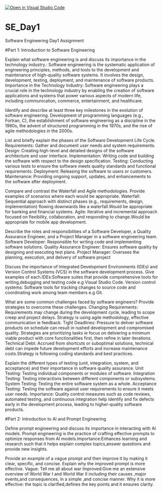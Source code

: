 [![Open in Visual Studio Code](https://classroom.github.com/assets/open-in-vscode-2e0aaae1b6195c2367325f4f02e2d04e9abb55f0b24a779b69b11b9e10269abc.svg)](https://classroom.github.com/online_ide?assignment_repo_id=18376016&assignment_repo_type=AssignmentRepo)
# SE_Day1
Software Engineering Day1 Assignment

#Part 1: Introduction to Software Engineering

Explain what software engineering is and discuss its importance in the technology industry.: Software engineering is the systematic application of engineering principles, methods, and tools to the development and maintenance of high-quality software systems. It involves the design, development, testing, deployment, and maintenance of software products.
Importance in the Technology Industry: Software engineering plays a crucial role in the technology industry by enabling the creation of software applications and systems that power various aspects of modern life, including communication, commerce, entertainment, and healthcare.



Identify and describe at least three key milestones in the evolution of software engineering. Development of programming languages (e.g., Fortran, C), the establishment of software engineering as a discipline in the 1960s, the advent of structured programming in the 1970s, and the rise of agile methodologies in the 2000s.



List and briefly explain the phases of the Software Development Life Cycle.
Requirements: Gather and document user needs and system requirements.
Design: Creating high-level and detailed designs of the software architecture and user interface.
Implementation: Writing code and building the software with respect to the design specification.
 Testing: Conducting various tests to ensure the software meets quality standards and functional requirements.
Deployment: Releasing the software to users or customers.
 Maintenance: Providing ongoing support, updates, and enhancements to the software after deployment.



Compare and contrast the Waterfall and Agile methodologies. Provide examples of scenarios where each would be appropriate.
Waterfall: Sequential approach with distinct phases (e.g., requirements, design, implementation) flowing downwards like a waterfall.Would be appropriate for banking and financial systems.
 Agile: Iterative and incremental approach focused on flexibility, collaboration, and responding to change.Would be appropriate for mobile app development.

Describe the roles and responsibilities of a Software Developer, a Quality Assurance Engineer, and a Project Manager in a software engineering team. Software Developer: Responsible for writing code and implementing software solutions.
Quality Assurance Engineer: Ensures software quality by designing and executing test plans.
Project Manager: Oversees the planning, execution, and delivery of software project


Discuss the importance of Integrated Development Environments (IDEs) and Version Control Systems (VCS) in the software development process. Give examples of each.IDEs:Software suites that provide comprehensive tools for writing,debugging and testing code e.g Visual Studio Code.
Version control systems: Software tools for tracking changes to source code and coordinating work among team members e.g Git.


What are some common challenges faced by software engineers? Provide strategies to overcome these challenges.
 Changing Requirements: Requirements may change during the development cycle, leading to scope creep and project delays. Strategy is using agile methodology, effective communication ie feedback.
  Tight Deadlines: Pressure to deliver software products on schedule can result in rushed development and compromised quality.  Strategies are prioritizing tasks ie focus on delivering a minimum viable product with core functionalities first, then refine in later iterations.
Technical Debt: Accrued from shortcuts or suboptimal solutions, technical debt can impede future development efforts and increase maintenance costs.Strategy is following coding standards and best practices. 
 
 
 


Explain the different types of testing (unit, integration, system, and acceptance) and their importance in software quality assurance. 
Unit Testing: Testing individual components or modules of software.
 Integration Testing: Testing interactions between different components or subsystems.
 System Testing: Testing the entire software system as a whole.
 Acceptance Testing: Testing the software against user requirements to ensure it meets user needs.
Importance: Quality control measures such as code reviews, automated testing, and continuous integration help identify and fix defects early in the development process, leading to higher-quality software products.


#Part 2: Introduction to AI and Prompt Engineering


Define prompt engineering and discuss its importance in interacting with AI models.
Prompt engineering is the practice of crafting effective prompts to optimize responses from AI models.Importance:Enhances learning and research such that it helps explain complex topics,answer questions and provide new insights.

Provide an example of a vague prompt and then improve it by making it clear, specific, and concise. Explain why the improved prompt is more effective.
Vague: Tell me all about war
Improved:Give me an extensive overview of World War I and World War II including their causes ,major events,and consequences, in a simple ,and concise manner.
Why it is more effective: the topic is clarified,defines the key points and it ensures clarity.

